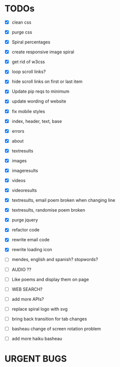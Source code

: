 # TODOs

- [x] clean css
- [x] purge css
- [x] Spiral percentages
- [x] create responsive image spiral
- [x] get rid of w3css
- [x] loop scroll links?
- [x] hide scroll links on first or last item
- [x] Update pip reqs to minimum
- [x] update wording of website
- [x] fix mobile styles
- [x] index, header, text, base
- [x] errors
- [x] about
- [x] textresults
- [x] images
- [x] imageresults
- [x] videos
- [x] videoresults
- [x] textresults, email poem broken when changing line
- [x] textresults, randomise poem broken
- [x] purge jquery
- [x] refactor code
- [x] rewrite email code
- [x] rewrite loading icon
- [ ] mendes, english and spanish? stopwords?
- [ ] AUDIO ??
- [ ] Like poems and display them on page
- [ ] WEB SEARCH?
- [ ] add more APIs?
- [ ] replace spiral logo with svg
- [ ] bring back transition for tab changes
- [ ] basheau change of screen rotation problem
- [ ] add more haiku basheau



# URGENT BUGS




